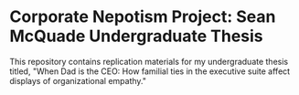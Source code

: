 # Corporate Nepotism Project: Sean McQuade Undergraduate Thesis
This repository contains replication materials for my undergraduate thesis titled, "When Dad is the CEO: How familial ties in the executive suite affect displays of organizational empathy."
